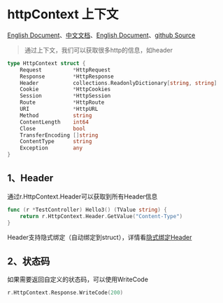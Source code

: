 # httpContext 上下文
[English Document](https://farseer-go.gitee.io/en-us/)、[中文文档](https://farseer-go.gitee.io/)、[English Document](https://farseer-go.github.io/doc/en-us/)、[github Source](https://github.com/farseer-go/webapi)

> 通过上下文，我们可以获取很多http的信息，如header

```go
type HttpContext struct {
    Request          *HttpRequest
    Response         *HttpResponse
    Header           collections.ReadonlyDictionary[string, string]
    Cookie           *HttpCookies
    Session          *HttpSession
    Route            *HttpRoute
    URI              *HttpURL
    Method           string
    ContentLength    int64
    Close            bool
    TransferEncoding []string
    ContentType      string
    Exception        any
}
```

## 1、Header
通过r.HttpContext.Header可以获取到所有Header信息
```go
func (r *TestController) Hello3() (TValue string) {
	return r.HttpContext.Header.GetValue("Content-Type")
}
```
Header支持隐式绑定（自动绑定到struct），详情看[隐式绑定Header](web/webapi/mvc/bindHeader.md)
## 2、状态码
如果需要返回自定义的状态码，可以使用WriteCode
```go
r.HttpContext.Response.WriteCode(200)
```
